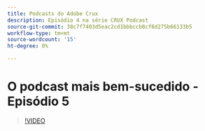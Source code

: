 ```yaml
---
title: Podcasts do Adobe Crux
description: Episódio 4 na série CRUX Podcast
source-git-commit: 38c7f7403d5eac2cd1bbbccb8cf8d275b66133b5
workflow-type: tm+mt
source-wordcount: '15'
ht-degree: 0%

---
```


# O podcast mais bem-sucedido - Episódio 5

>[!VIDEO](https://video.tv.adobe.com/v/3428867?quality=12learn=on)

